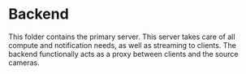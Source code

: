 # Backend

This folder contains the primary server. This server takes care of all compute and notification needs, as well as streaming to clients. The backend functionally acts as a proxy between clients and the source cameras.
